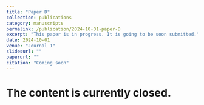 ```yaml
---
title: "Paper D"
collection: publications
category: manuscripts
permalink: /publication/2024-10-01-paper-D
excerpt: "This paper is in progress. It is going to be soon submitted."
date: 2024-10-01
venue: "Journal 1"
slidesurl: ""
paperurl: ""
citation: "Coming soon"
---
```


# The content is currently closed.
